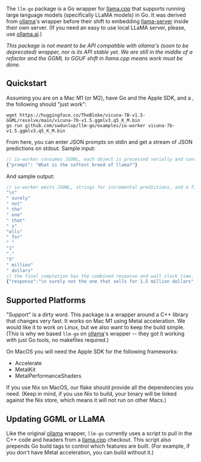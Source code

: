 The `llm-go` package is a Go wrapper for [llama.cpp](https://github.com/ggerganov/llama.cpp) that supports running 
large language models (specifically LLaMA models) in Go.  It was derived from [ollama](https://ollama.ai)'s wrapper
before their shift to embedding [llama-server](https://github.com/ggerganov/llama.cpp/tree/master/examples/server)
inside their own server.  (If you need an easy to use local LLaMA server, please, use [ollama.ai](https://ollama.ai).)

*This package is not meant to be API compatible with ollama's (soon to be deprecated) wrapper, nor is its API stable 
yet.  We are still in the middle of a refactor and the GGML to GGUF shift in llama.cpp means work must be done.*

## Quickstart

Assuming you are on a Mac M1 (or M2), have Go and the Apple SDK, and a , the following should "just work":

```shell
wget https://huggingface.co/TheBloke/vicuna-7B-v1.5-GGML/resolve/main/vicuna-7b-v1.5.ggmlv3.q5_K_M.bin
go run github.com/swdunlop/llm-go/examples/io-worker vicuna-7b-v1.5.ggmlv3.q5_K_M.bin
```

From here, you can enter JSON prompts on stdin and get a stream of JSON predictions on stdout.  Sample input:

```javascript
// io-worker consumes JSONL, each object is processed serially and consists of a prompt for prediction.
{"prompt": "What is the softest breed of llama?"}
```

And sample output:

```javascript
// io-worker emits JSONL, strings for incremental predictions, and a final JSON object with timing information
"\n"
" surely"
" not"
" the"
" one"
" that"
" s"
"ells"
" for"
" "
"1"
"."
"5"
" million"
" dollars"
// the final completion has the combined response and wall clock time.
{"response":"\n surely not the one that sells for 1.5 million dollars","seconds":0.942433625}
```

## Supported Platforms

"Support" is a dirty word.  This package is a wrapper around a C++ library that changes very fast.  It works on Mac M1
using Metal acceleration.  We would like it to work on Linux, but we also want to keep the build simple.  (This is why
we based `llm-go` on [ollama](https://ollama.ai)'s wrapper -- they got it working with just Go tools, no makefiles
required.)

On MacOS you will need the Apple SDK for the following frameworks:

- Accelerate
- MetalKit
- MetalPerformanceShaders

If you use Nix on MacOS, our flake should provide all the dependencies you need.  (Keep in mind, if you use Nix to
build, your binary will be linked against the Nix store, which means it will not run on other Macs.)

## Updating GGML or LLaMA

Like the original [ollama](https://ollama.ai) wrapper, `llm-go` currently uses a script to pull in the C++ code and 
headers from a [llama.cpp](https://github.com/ggerganov/llama.cpp) checkout.  This script also prepends Go build tags 
to control which features are built.  (For example, if you don't have Metal acceleration, you can build without it.)
